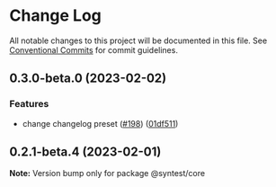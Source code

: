 # Change Log

All notable changes to this project will be documented in this file.
See [Conventional Commits](https://conventionalcommits.org) for commit guidelines.

## 0.3.0-beta.0 (2023-02-02)

### Features

- change changelog preset ([#198](https://github.com/syntest-framework/syntest-core/issues/198)) ([01df511](https://github.com/syntest-framework/syntest-core/commit/01df511a936cce6851259a512b6ea70760ad8dd4))

## 0.2.1-beta.4 (2023-02-01)

**Note:** Version bump only for package @syntest/core
